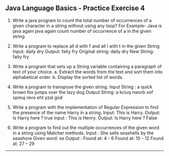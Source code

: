 **********Java Language Basics - Practice Exercise 4**********
----------------------------------------------------------------------------------------------------
1. Write a java program to count the total number of occurrences of a given character in a string
without using any loop?
For Example- Java is java again java again count number of occurrence of a in the given string

2. Write a program to replace all d with f and all l with t in the given String
Input: daily dry
Output: faity fry
Original string: daily dry
New String: faity fry

3. Write a program that sets up a String variable containing a paragraph of text of your choice.
a. Extract the words from the text and sort them into alphabetical order.
b. Display the sorted list of words.

4. Write a program to transpose the given string.
 Input String : a quick brown fox jumps over the lazy dog
 Output String: a kciuq nworb xof spmuj revo eht yzal god
 
5. Write a program with the implementation of Regular Expression to find the presence of the name
Harry in a string.
 Input: This is Harry.
 Output: Is Harry here ? true
 Input : This is Henry.
 Output: Is Harry here ? False
 
6. Write a program to find out the multiple occurrences of the given word in a string using Matcher
methods.
 Input : She sells seashells by the seashore
 Given word: se
 Output :
 Found at: 4 - 6
 Found at: 10 - 12
 Found at: 27 – 29
-------------------------------------------------------------------------------------------------------------------------------------
